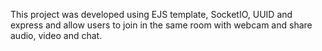 This project was developed using EJS template, SocketIO, UUID and express and allow users to join in the same room with webcam and share audio, video and chat.
